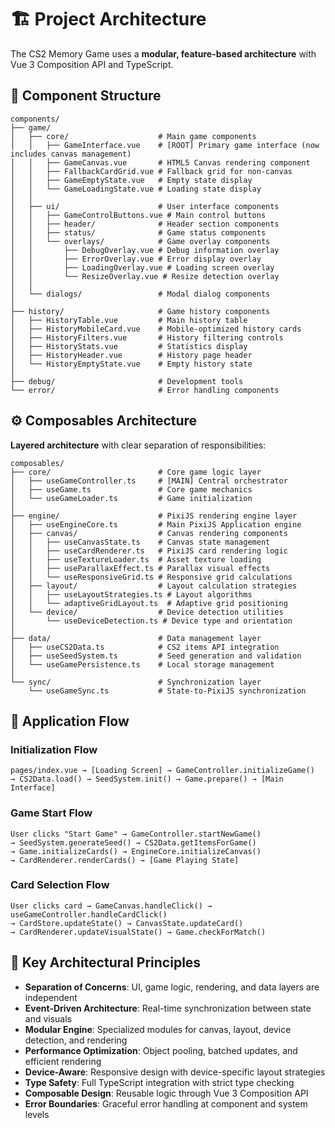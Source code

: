 # 🏗️ Project Architecture

The CS2 Memory Game uses a **modular, feature-based architecture** with Vue 3 Composition API and TypeScript.

## 🧩 Component Structure

```
components/
├── game/
│   ├── core/                    # Main game components
│   │   ├── GameInterface.vue    # [ROOT] Primary game interface (now includes canvas management)
│   │   ├── GameCanvas.vue       # HTML5 Canvas rendering component
│   │   ├── FallbackCardGrid.vue # Fallback grid for non-canvas
│   │   ├── GameEmptyState.vue   # Empty state display
│   │   └── GameLoadingState.vue # Loading state display
│   │
│   ├── ui/                      # User interface components
│   │   ├── GameControlButtons.vue # Main control buttons
│   │   ├── header/              # Header section components
│   │   ├── status/              # Game status components
│   │   └── overlays/            # Game overlay components
│   │       ├── DebugOverlay.vue # Debug information overlay
│   │       ├── ErrorOverlay.vue # Error display overlay
│   │       ├── LoadingOverlay.vue # Loading screen overlay
│   │       └── ResizeOverlay.vue # Resize detection overlay
│   │
│   └── dialogs/                 # Modal dialog components
│
├── history/                     # Game history components
│   ├── HistoryTable.vue         # Main history table
│   ├── HistoryMobileCard.vue    # Mobile-optimized history cards
│   ├── HistoryFilters.vue       # History filtering controls
│   ├── HistoryStats.vue         # Statistics display
│   ├── HistoryHeader.vue        # History page header
│   └── HistoryEmptyState.vue    # Empty history state
│
├── debug/                       # Development tools
└── error/                       # Error handling components
```

## ⚙️ Composables Architecture

**Layered architecture** with clear separation of responsibilities:

```
composables/
├── core/                        # Core game logic layer
│   ├── useGameController.ts     # [MAIN] Central orchestrator
│   ├── useGame.ts               # Core game mechanics
│   └── useGameLoader.ts         # Game initialization
│
├── engine/                      # PixiJS rendering engine layer
│   ├── useEngineCore.ts         # Main PixiJS Application engine
│   ├── canvas/                  # Canvas rendering components
│   │   ├── useCanvasState.ts    # Canvas state management
│   │   ├── useCardRenderer.ts   # PixiJS card rendering logic
│   │   ├── useTextureLoader.ts  # Asset texture loading
│   │   ├── useParallaxEffect.ts # Parallax visual effects
│   │   └── useResponsiveGrid.ts # Responsive grid calculations
│   ├── layout/                  # Layout calculation strategies
│   │   ├── useLayoutStrategies.ts # Layout algorithms
│   │   └── adaptiveGridLayout.ts  # Adaptive grid positioning
│   └── device/                  # Device detection utilities
│       └── useDeviceDetection.ts # Device type and orientation
│
├── data/                        # Data management layer
│   ├── useCS2Data.ts            # CS2 items API integration
│   ├── useSeedSystem.ts         # Seed generation and validation
│   └── useGamePersistence.ts    # Local storage management
│
└── sync/                        # Synchronization layer
    └── useGameSync.ts           # State-to-PixiJS synchronization
```

## 🔄 Application Flow

### Initialization Flow

```
pages/index.vue → [Loading Screen] → GameController.initializeGame()
→ CS2Data.load() → SeedSystem.init() → Game.prepare() → [Main Interface]
```

### Game Start Flow

```
User clicks "Start Game" → GameController.startNewGame()
→ SeedSystem.generateSeed() → CS2Data.getItemsForGame()
→ Game.initializeCards() → EngineCore.initializeCanvas()
→ CardRenderer.renderCards() → [Game Playing State]
```

### Card Selection Flow

```
User clicks card → GameCanvas.handleClick() → useGameController.handleCardClick()
→ CardStore.updateState() → CanvasState.updateCard()
→ CardRenderer.updateVisualState() → Game.checkForMatch()
```

## 🎯 Key Architectural Principles

- **Separation of Concerns**: UI, game logic, rendering, and data layers are independent
- **Event-Driven Architecture**: Real-time synchronization between state and visuals
- **Modular Engine**: Specialized modules for canvas, layout, device detection, and rendering
- **Performance Optimization**: Object pooling, batched updates, and efficient rendering
- **Device-Aware**: Responsive design with device-specific layout strategies
- **Type Safety**: Full TypeScript integration with strict type checking
- **Composable Design**: Reusable logic through Vue 3 Composition API
- **Error Boundaries**: Graceful error handling at component and system levels
